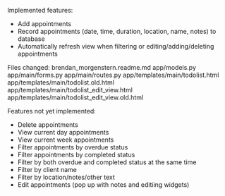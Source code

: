 ﻿Implemented features:
- Add appointments
- Record appointments (date, time, duration, location, name, notes) to database
- Automatically refresh view when filtering or editing/adding/deleting appointments

Files changed:
brendan_morgenstern.readme.md
app/models.py
app/main/forms.py
app/main/routes.py
app/templates/main/todolist.html
app/templates/main/todolist.old.html
app/templates/main/todolist_edit_view.html
app/templates/main/todolist_edit_view.old.html

Features not yet implemented:
- Delete appointments
- View current day appointments
- View current week appointments
- Filter appointments by overdue status
- Filter appointments by completed status
- Filter by both overdue and completed status at the same time
- Filter by client name
- Filter by location/notes/other text
- Edit appointments (pop up with notes and editiing widgets)
